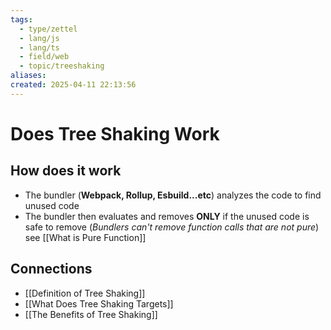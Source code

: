 ```yaml
---
tags:
  - type/zettel
  - lang/js
  - lang/ts
  - field/web
  - topic/treeshaking
aliases: 
created: 2025-04-11 22:13:56
---
```

# Does Tree Shaking Work

## How does it work 

* The bundler (**Webpack, Rollup, Esbuild...etc**) analyzes the code to find unused code
* The bundler then evaluates and removes **ONLY** if the unused code is safe to remove (*Bundlers can't remove function calls that are not pure*) see [[What is Pure Function]]


## Connections

* [[Definition of Tree Shaking]]
* [[What Does Tree Shaking Targets]]
* [[The Benefits of Tree Shaking]]